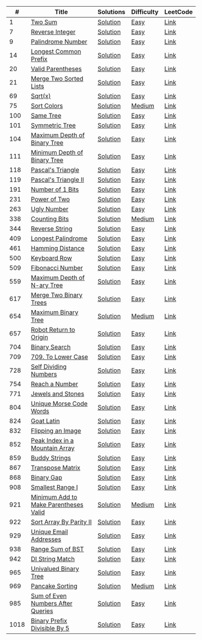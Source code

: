 |#|Title|Solutions|Difficulty|LeetCode|
|-|-|-|-|-|
|1|[Two Sum](./Easy/0001-Two%20Sum#1-two-sum)|[Solution](./Easy/0001-Two%20Sum#solutions)|[Easy](./Easy/)|[Link](https://leetcode.com/problems/two-sum/)|
|7|[Reverse Integer](./Easy/0007-Reverse%20Integer#7-reverse-integer)|[Solution](./Easy/0007-Reverse%20Integer#solutions)|[Easy](./Easy)|[Link](https://leetcode.com/problems/reverse-integer/)|
|9|[Palindrome Number](./Easy/0009-Palindrome%20Number#9-palindrome-number)|[Solution](./Easy/0009-Palindrome%20Number#solutions)|[Easy](./Easy)|[Link](https://leetcode.com/problems/palindrome-number/)|
|14|[Longest Common Prefix](./Easy/0014-Longest%20Common%20Prefix#14-longest-common-prefix)|[Solution](./Easy/0014-Longest%20Common%20Prefix#solutions)|[Easy](./Easy)|[Link](https://leetcode.com/problems/longest-common-prefix/)|
|20|[Valid Parentheses](./Easy/0020-Valid%20Parentheses#20-valid-parentheses)|[Solution](./Easy/0020-Valid%20Parentheses#solutions)|[Easy](./Easy)|[Link](https://leetcode.com/problems/valid-parentheses/)|
|21|[Merge Two Sorted Lists](./Easy/0021-Merge%20Two%20Sorted%20Lists#21-merge-two-sorted-lists)|[Solution](./Easy/0021-Merge%20Two%20Sorted%20Lists#solutions)|[Easy](./Easy)|[Link](https://leetcode.com/problems/merge-two-sorted-lists/)|
|69|[Sqrt(x)](./Easy/0069-Sqrt\(x\)#69-Sqrt(x))|[Solution](./Easy/0069-Sqrt\(x\)#solutions)|[Easy](./Easy)|[Link](https://leetcode.com/problems/sqrtx/)|
|75|[Sort Colors](./Medium/0075-Sort%20Colors#75-sort-colors)|[Solution](./Medium/0075-Sort%20Colors#solutions)|[Medium](./Medium)|[Link](https://leetcode.com/problems/sort-colors/)|
|100|[Same Tree](./Easy/0100-Same%20Tree#100-same-tree)|[Solution](./Easy/0100-Same%20Tree#solutions)|[Easy](./Easy)|[Link](https://leetcode.com/problems/same-tree/)|
|101|[Symmetric Tree](./Easy/0101-Symmetric%20Tree#101-symmetric-tree)|[Solution](./Easy/0101-Symmetric%20Tree#solutions)|[Easy](./Easy)|[Link](https://leetcode.com/problems/symmetric-tree/)|
|104|[Maximum Depth of Binary Tree](./Easy/0104-Maximum%20Depth%20of%20Binary%20Tree#104-maximum-depth-of-binary-tree)|[Solution](./Easy/0104-Maximum%20Depth%20of%20Binary%20Tree#solutions)|[Easy](./Easy)|[Link](https://leetcode.com/problems/maximum-depth-of-binary-tree/)|
|111|[Minimum Depth of Binary Tree](./Easy/0111-Minimum%20Depth%20of%20Binary%20Tree#111-minimum-depth-of-binary-tree)|[Solution](./Easy/0111-Minimum%20Depth%20of%20Binary%20Tree#solutions)|[Easy](./Easy)|[Link](https://leetcode.com/problems/minimum-depth-of-binary-tree/)|
|118|[Pascal's Triangle](./Easy/0118-Pascal's%20Triangle#118-pascal's-triangle)|[Solution](./Easy/0118-Pascal's%20Triangle#solutions)|[Easy](./Easy)|[Link](https://leetcode.com/problems/pascals-triangle/)|
|119|[Pascal's Triangle II](./Easy/0119-Pascal's%20Triangle%20II#119-pascal's-triangle-ii)|[Solution](./Easy/0119-Pascal's%20Triangle%20II#solutions)|[Easy](./Easy)|[Link](https://leetcode.com/problems/pascals-triangle-ii/)|
|191|[Number of 1 Bits](./Easy/0191-Number%20of%201%20Bits#191-number-of-1-bits)|[Solution](./Easy/0191-Number%20of%201%20Bits#solutions)|[Easy](./Easy)|[Link](https://leetcode.com/problems/number-of-1-bits/)|
|231|[Power of Two](./Easy/0231-Power%20of%20Two#231-power-of-two)|[Solution](./Easy/0231-Power%20of%20Two#solutions)|[Easy](./Easy)|[Link](https://leetcode.com/problems/power-of-two/)|
|263|[Ugly Number](./Easy/0263-Ugly%20Number#263-ugly-number)|[Solution](./Easy/0263-Ugly%20Number#solutions)|[Easy](./Easy)|[Link](https://leetcode.com/problems/ugly-number/)|
|338|[Counting Bits](./Medium/0338-Counting%20Bits#338-counting-bits)|[Solution](./Medium/0338-Counting%20Bits#solutions)|[Medium](./Medium)|[Link](https://leetcode.com/problems/counting-bits/)|
|344|[Reverse String](./Easy/0344-Reverse%20String#344-reverse-string)|[Solution](./Easy/0344-Reverse%20String#solutions)|[Easy](./Easy)|[Link](https://leetcode.com/problems/reverse-string/)|
|409|[Longest Palindrome](./Easy/0409-Longest%20Palindrome#409-longest-palindrome)|[Solution](./Easy/0409-Longest%20Palindrome#solutions)|[Easy](./Easy)|[Link](https://leetcode.com/problems/longest-palindrome/)|
|461|[Hamming Distance](./Easy/0461-Hamming%20Distance#461-hamming-distance)|[Solution](./Easy/0461-Hamming%20Distance#solutions)|[Easy](./Easy)|[Link](https://leetcode.com/problems/hamming-distance/)|
|500|[Keyboard Row](./Easy/0500-Keyboard%20Row#500-keyboard-row)|[Solution](./Easy/0500-Keyboard%20Row#solutions)|[Easy](./Easy)|[Link](https://leetcode.com/problems/keyboard-row/)|
|509|[Fibonacci Number](./Easy/0509-Fibonacci%20Number#509-fibonacci-number)|[Solution](./Easy/0509-Fibonacci%20Number#solutions)|[Easy](./Easy)|[Link](https://leetcode.com/problems/fibonacci-number/)|
|559|[Maximum Depth of N-ary Tree](./Easy/0559-Maximum%20Depth%20of%20N-ary%20Tree#559-maximum-depth-of-n-ary-tree)|[Solution](./Easy/0559-Maximum%20Depth%20of%20N-ary%20Tree#solutions)|[Easy](./Easy)|[Link](https://leetcode.com/problems/maximum-depth-of-n-ary-tree/)|
|617|[Merge Two Binary Trees](./Easy/0617-Merge%20Two%20Binary%20Trees#617-merge-two-binary-trees)|[Solution](./Easy/0617-Merge%20Two%20Binary%20Trees#solutions)|[Easy](./Easy)|[Link](https://leetcode.com/problems/merge-two-binary-trees/)|
|654|[Maximum Binary Tree](./Medium/0654-Maximum%20Binary%20Tree#654-maximum-binary-tree)|[Solution](./Medium/0654-Maximum%20Binary%20Tree#solutions)|[Medium](./Medium)|[Link](https://leetcode.com/problems/maximum-binary-tree/)|
|657|[Robot Return to Origin](./Easy/0657-Robot%20Return%20to%20Origin#657-robot-return-to-origin)|[Solution](./Easy/0657-Robot%20Return%20to%20Origin#solutions)|[Easy](./Easy)|[Link](https://leetcode.com/problems/robot-return-to-origin/)|
|704|[Binary Search](./Easy/0704-Binary%20Search#704-binary-search)|[Solution](./Easy/0704-Binary%20Search#solutions)|[Easy](./Easy)|[Link](https://leetcode.com/problems/binary-search/)|
|709|[709. To Lower Case](./Easy/0709-To%20Lower%20Case#709-to-lower-case)|[Solution](./Easy/0709-To%20Lower%20Case#solutions)|[Easy](./Easy)|[Link](https://leetcode.com/problems/to-lower-case/)|
|728|[Self Dividing Numbers](./Easy/0728-Self%20Dividing%20Numbers#728-self-dividing-numbers)|[Solution](./Easy/0728-Self%20Dividing%20Numbers#solutions)|[Easy](./Easy)|[Link](https://leetcode.com/problems/self-dividing-numbers/)|
|754|[Reach a Number](./Easy/0754-Reach%20a%20Number#754-reach-a-number)|[Solution](./Easy/0754-Reach%20a%20Number#solutions)|[Easy](./Easy)|[Link](https://leetcode.com/problems/reach-a-number/)|
|771|[Jewels and Stones](./Easy/0771-Jewels%20and%20Stones#771-jewels-and-stones)|[Solution](./Easy/0771-Jewels%20and%20Stones#solutions)|[Easy](./Easy)|[Link](https://leetcode.com/problems/jewels-and-stones/)|
|804|[Unique Morse Code Words](./Easy/0804-Unique%20Morse%20Code%20Words#804-unique-morse-code-words)|[Solution](./Easy/0804-Unique%20Morse%20Code%20Words#solutions)|[Easy](./Easy)|[Link](https://leetcode.com/problems/unique-morse-code-words/)|
|824|[Goat Latin](./Easy/0824-Goat%20Latin#824-goat-latin)|[Solution](./Easy/0824-Goat%20Latin#solutions)|[Easy](./Easy)|[Link](https://leetcode.com/problems/goat-latin/)|
|832|[Flipping an Image](./Easy/0832-Flipping%20an%20Image#832-flipping-an-image)|[Solution](./Easy/0832-Flipping%20an%20Image#solutions)|[Easy](./Easy)|[Link](https://leetcode.com/problems/flipping-an-image/)|
|852|[Peak Index in a Mountain Array](./Easy/0852-Peak%20Index%20in%20a%20Mountain%20Array#852-peak-index-in-a-mountain-array)|[Solution](./Easy/0852-Peak%20Index%20in%20a%20Mountain%20Array#solutions)|[Easy](./Easy)|[Link](https://leetcode.com/problems/peak-index-in-a-mountain-array/)|
|859|[Buddy Strings](./Easy/0859-Buddy%20Strings#859-buddy-strings)|[Solution](./Easy/0859-Buddy%20Strings#solutions)|[Easy](./Easy)|[Link](https://leetcode.com/problems/buddy-strings/)|
|867|[Transpose Matrix](./Easy/0867-Transpose%20Matrix#867-transpose-matrix)|[Solution](./Easy/0867-Transpose%20Matrix#solutions)|[Easy](./Easy)|[Link](https://leetcode.com/problems/transpose-matrix/)|
|868|[Binary Gap](./Easy/0868-Binary%20Gap#868-binary-gap)|[Solution](./Easy/0868-Binary%20Gap#solutions)|[Easy](./Easy)|[Link](https://leetcode.com/problems/binary-gap/)|
|908|[Smallest Range I](./Easy/0908-Smallest%20Range%20I#908-smallest-range-i)|[Solution](./Easy/0908-Smallest%20Range%20I#solutions)|[Easy](./Easy)|[Link](https://leetcode.com/problems/smallest-range-i/)|
|921|[Minimum Add to Make Parentheses Valid](./Medium/0921-Minimum%20Add%20to%20Make%20Parentheses%20Valid#921-minimum-add-to-make-parentheses-valid)|[Solution](./Medium/0921-Minimum%20Add%20to%20Make%20Parentheses%20Valid#solutions)|[Medium](./Medium)|[Link](https://leetcode.com/problems/minimum-add-to-make-parentheses-valid/)|
|922|[Sort Array By Parity II](./Easy/0922-Sort%20Array%20By%20Parity%20II#922-sort-array-by-parity-ii)|[Solution](./Easy/0922-Sort%20Array%20By%20Parity%20II#solutions)|[Easy](./Easy)|[Link](https://leetcode.com/problems/sort-array-by-parity-ii/)|
|929|[Unique Email Addresses](./Easy/0929-Unique%20Email%20Addresses#929-unique-email-addresses)|[Solution](./Easy/0929-Unique%20Email%20Addresses#solutions)|[Easy](./Easy)|[Link](https://leetcode.com/problems/unique-email-addresses/)|
|938|[Range Sum of BST](./Easy/0938-Range%20Sum%20of%20BST#938-range-sum-of-bst)|[Solution](./Easy/0938-Range%20Sum%20of%20BST#solutions)|[Easy](./Easy)|[Link](https://leetcode.com/problems/range-sum-of-bst/)|
|942|[DI String Match](./Easy/0942-DI%20String%20Match#942-di-string-match)|[Solution](./Easy/0942-DI%20String%20Match#solutions)|[Easy](./Easy)|[Link](https://leetcode.com/problems/di-string-match/)|
|965|[Univalued Binary Tree](./Easy/0965-Univalued%20Binary%20Tree#965-univalued-binary-tree)|[Solution](./Easy/0965-Univalued%20Binary%20Tree#solutions)|[Easy](./Easy)|[Link](https://leetcode.com/problems/univalued-binary-tree/)|
|969|[Pancake Sorting](./Medium/0969-Pancake%20Sorting#969-pancake-sorting)|[Solution](./Medium/0969-Pancake%20Sorting#solutions)|[Medium](./Medium)|[Link](https://leetcode.com/problems/pancake-sorting/)|
|985|[Sum of Even Numbers After Queries](./Easy/0985-Sum%20of%20Even%20Numbers%20After%20Queries#985-sum-of-even-numbers-after-queries)|[Solution](./Easy/0985-Sum%20of%20Even%20Numbers%20After%20Queries#solutions)|[Easy](./Easy)|[Link](https://leetcode.com/problems/sum-of-even-numbers-after-queries/)|
|1018|[Binary Prefix Divisible By 5](./Easy/1018-Binary%20Prefix%20Divisible%20By%205#1018-binary-prefix-divisible-by-5)|[Solution](./Easy/1018-Binary%20Prefix%20Divisible%20By%205#solutions)|[Easy](./Easy)|[Link](https://leetcode.com/problems/binary-prefix-divisible-by-5/)|
